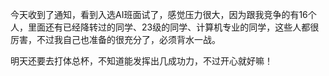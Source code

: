 今天收到了通知，看到入选AI班面试了，感觉压力很大，因为跟我竞争的有16个人，里面还有已经降转过的同学、23级的同学、计算机专业的同学，这些人都很厉害，不过我自己也准备的很充分了，必须背水一战。

明天还要去打体总杯，不知道能发挥出几成功力，不过开心就好嘛！